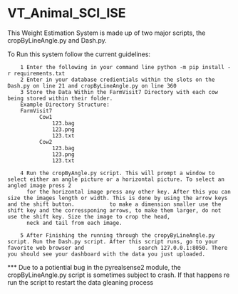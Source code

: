 # VT_Animal_SCI_ISE




This Weight Estimation System is made up of two major scripts, the cropByLineAngle.py and Dash.py. 

To Run this system follow the current guidelines: 


        1 Enter the following in your command line python -m pip install -r requirements.txt
        2 Enter in your database credientials within the slots on the Dash.py on line 21 and cropByLineAngle.py on line 360
        3 Store the Data Within the FarmVisit7 Directory with each cow being stored within their folder. 
        Example Directory Structure: 
        FarmVisit7 
              Cow1 
                  123.bag
                  123.png
                  123.txt
              Cow2
                  123.bag
                  123.png
                  123.txt
             
        4 Run the cropByAngle.py script. This will prompt a window to select either an angle picture or a horizontal picture. To select an angled image press 2 
          for the horizontal image press any other key. After this you can size the images length or width. This is done by using the arrow keys and the shift button.           to make a dimension smaller use the shift key and the corressponing arrows, to make them larger, do not use the shift key. Size the image to crop the head, 
          neck and tail from each image.
          
        5 After Finishing the running through the cropyByLineAngle.py script. Run the Dash.py script. After this script runs, go to your favorite web browser and                 search 127.0.0.1:8050. There you should see your dashboard with the data you just uploaded.
           
 
*** Due to a potiential bug in the pyrealsense2 module, the cropByLineAngle.py script is sometimes subject to crash. If that happens re run the script to restart the data gleaning process
